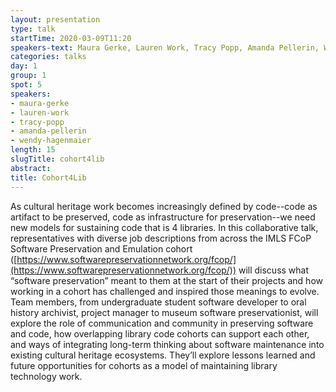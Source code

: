 ```yaml
---
layout: presentation
type: talk
startTime: 2020-03-09T11:20
speakers-text: Maura Gerke, Lauren Work, Tracy Popp, Amanda Pellerin, Wendy Hagenmaier
categories: talks
day: 1
group: 1
spot: 5
speakers:
- maura-gerke
- lauren-work
- tracy-popp
- amanda-pellerin
- wendy-hagenmaier
length: 15
slugTitle: cohort4lib
abstract:
title: Cohort4Lib
---
```

As cultural heritage work becomes increasingly defined by code--code as artifact to be preserved, code as infrastructure for preservation--we need new models for sustaining code that is 4 libraries. In this collaborative talk, representatives with diverse job descriptions from across the IMLS FCoP Software Preservation and Emulation cohort ([https://www.softwarepreservationnetwork.org/fcop/](https://www.softwarepreservationnetwork.org/fcop/)) will discuss what “software preservation” meant to them at the start of their projects and how working in a cohort has challenged and inspired those meanings to evolve. Team members, from undergraduate student software developer to oral history archivist, project manager to museum software preservationist, will explore the role of communication and community in preserving software and code, how overlapping library code cohorts can support each other, and ways of integrating long-term thinking about software maintenance into existing cultural heritage ecosystems. They’ll explore lessons learned and future opportunities for cohorts as a model of maintaining library technology work.
